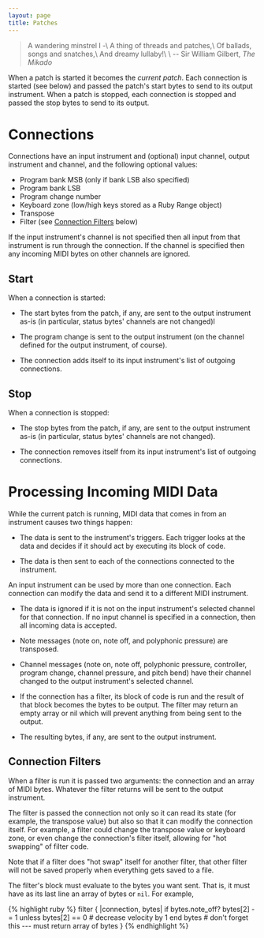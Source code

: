 ```yaml
---
layout: page
title: Patches
---
```


> A wandering minstrel I -\\
> A thing of threads and patches,\\
> Of ballads, songs and snatches,\\
> And dreamy lullaby!\\
> \\
> -- Sir William Gilbert, _The Mikado_

When a patch is started it becomes the _current patch_. Each connection is
started (see below) and passed the patch's start bytes to send to its output
instrument. When a patch is stopped, each connection is stopped and passed
the stop bytes to send to its output.

# Connections

Connections have an input instrument and (optional) input channel, output
instrument and channel, and the following optional values:

- Program bank MSB (only if bank LSB also specified)
- Program bank LSB
- Program change number
- Keyboard zone (low/high keys stored as a Ruby Range object)
- Transpose
- Filter (see [Connection Filters](#connection-filters) below)

If the input instrument's channel is not specified then all input from that
instrument is run through the connection. If the channel is specified then
any incoming MIDI bytes on other channels are ignored.

## Start

When a connection is started:

- The start bytes from the patch, if any, are sent to the output instrument
  as-is (in particular, status bytes' channels are not changed)l

- The program change is sent to the output instrument (on the channel
  defined for the output instrument, of course).

- The connection adds itself to its input instrument's list of outgoing
  connections.

## Stop

When a connection is stopped:

- The stop bytes from the patch, if any, are sent to the output instrument
  as-is (in particular, status bytes' channels are not changed).

- The connection removes itself from its input instrument's list of outgoing
  connections.

# Processing Incoming MIDI Data

While the current patch is running, MIDI data that comes in from an
instrument causes two things happen:

- The data is sent to the instrument's triggers. Each trigger looks at the
  data and decides if it should act by executing its block of code.

- The data is then sent to each of the connections connected to the
  instrument.

An input instrument can be used by more than one connection. Each connection
can modify the data and send it to a different MIDI instrument.

- The data is ignored if it is not on the input instrument's selected
  channel for that connection. If no input channel is specified in a
  connection, then all incoming data is accepted.

- Note messages (note on, note off, and polyphonic pressure) are transposed.

- Channel messages (note on, note off, polyphonic pressure, controller,
  program change, channel pressure, and pitch bend) have their channel
  changed to the output instrument's selected channel.

- If the connection has a filter, its block of code is run and the result of
  that block becomes the bytes to be output. The filter may return an empty
  array or nil which will prevent anything from being sent to the output.

- The resulting bytes, if any, are sent to the output instrument.

## Connection Filters

When a filter is run it is passed two arguments: the connection and an array
of MIDI bytes. Whatever the filter returns will be sent to the output
instrument.

The filter is passed the connection not only so it can read its state (for
example, the transpose value) but also so that it can modify the connection
itself. For example, a filter could change the transpose value or keyboard
zone, or even change the connection's filter itself, allowing for "hot
swapping" of filter code.

  Note that if a filter does "hot swap" itself for another filter, that
  other filter will not be saved properly when everything gets saved to a
  file.

The filter's block must evaluate to the bytes you want sent. That is, it
must have as its last line an array of bytes or `nil`. For example,

{% highlight ruby %}
filter { |connection, bytes|
  if bytes.note_off?
    bytes[2] -= 1 unless bytes[2] == 0 # decrease velocity by 1
  end
  bytes         # don't forget this --- must return array of bytes
}
{% endhighlight %}
